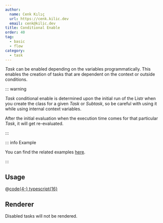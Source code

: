 ```yaml
---
author:
  name: Cenk Kılıç
  url: https://cenk.kilic.dev
  email: cenk@kilic.dev
title: Conditional Enable
order: 40
tag:
  - basic
  - flow
category:
  - task
---
```


_Task_ can be enabled depending on the variables programmatically. This enables the creation of tasks that are dependent on the context or outside conditions.

<!-- more -->

::: warning

_Task_ conditional enable is determined upon the initial run of the Listr when you create the class for a given _Task_ or _Subtask_, so be careful with using it while using internal context variables.

After the initial evaluation when the execution time comes for that particular _Task_, it will get re-evaluated.

:::

::: info Example

You can find the related examples [here](https://github.com/cenk1cenk2/listr2/tree/master/examples/task-enable.example.ts).

:::

## Usage

@[code{4-} typescript{16}](../../examples/docs/task/enable/basic.ts)

## Renderer

Disabled tasks will not be rendered.
